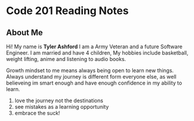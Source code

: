 # Code 201 Reading Notes

## About Me

Hi! My name is **Tyler Ashford** I am a Army Veteran and a future Software Engineer. I am married and have 4 children, My hobbies include basketball, weight lifting, anime and listening to audio books.

Growth mindset to me means always being open to learn new things. Always understand my journey is different form everyone else, as well believeing im smart enough and have enough confidence in my ability to learn.

1. love the journey not the destinations
2. see mistakes as a learning opportunity
3. embrace the suck!